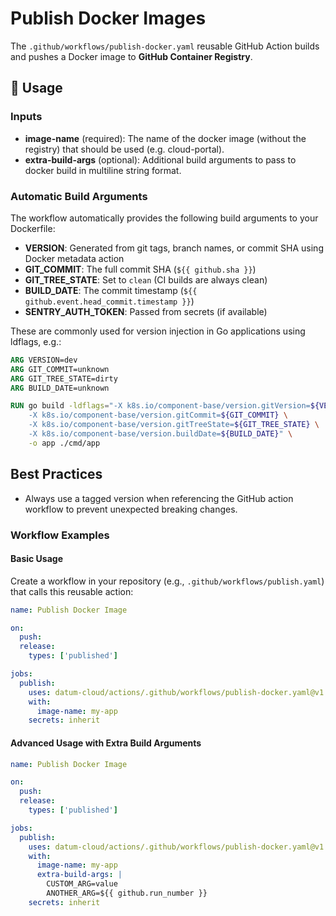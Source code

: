 # Publish Docker Images

The `.github/workflows/publish-docker.yaml` reusable GitHub Action builds and
pushes a Docker image to **GitHub Container Registry**.

## 🚀 Usage

### Inputs

- **image-name** (required): The name of the docker image (without the registry) that
  should be used (e.g. cloud-portal).
- **extra-build-args** (optional): Additional build arguments to pass to docker build
  in multiline string format.

### Automatic Build Arguments

The workflow automatically provides the following build arguments to your Dockerfile:

- **VERSION**: Generated from git tags, branch names, or commit SHA using Docker metadata action
- **GIT_COMMIT**: The full commit SHA (`${{ github.sha }}`)
- **GIT_TREE_STATE**: Set to `clean` (CI builds are always clean)
- **BUILD_DATE**: The commit timestamp (`${{ github.event.head_commit.timestamp }}`)
- **SENTRY_AUTH_TOKEN**: Passed from secrets (if available)

These are commonly used for version injection in Go applications using ldflags, e.g.:

```dockerfile
ARG VERSION=dev
ARG GIT_COMMIT=unknown
ARG GIT_TREE_STATE=dirty
ARG BUILD_DATE=unknown

RUN go build -ldflags="-X k8s.io/component-base/version.gitVersion=${VERSION} \
    -X k8s.io/component-base/version.gitCommit=${GIT_COMMIT} \
    -X k8s.io/component-base/version.gitTreeState=${GIT_TREE_STATE} \
    -X k8s.io/component-base/version.buildDate=${BUILD_DATE}" \
    -o app ./cmd/app
```

## Best Practices

- Always use a tagged version when referencing the GitHub action workflow to
  prevent unexpected breaking changes.

### **Workflow Examples**

#### Basic Usage

Create a workflow in your repository (e.g., `.github/workflows/publish.yaml`)
that calls this reusable action:

```yaml
name: Publish Docker Image

on:
  push:
  release:
    types: ['published']

jobs:
  publish:
    uses: datum-cloud/actions/.github/workflows/publish-docker.yaml@v1
    with:
      image-name: my-app
    secrets: inherit
```

#### Advanced Usage with Extra Build Arguments

```yaml
name: Publish Docker Image

on:
  push:
  release:
    types: ['published']

jobs:
  publish:
    uses: datum-cloud/actions/.github/workflows/publish-docker.yaml@v1
    with:
      image-name: my-app
      extra-build-args: |
        CUSTOM_ARG=value
        ANOTHER_ARG=${{ github.run_number }}
    secrets: inherit
```
